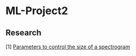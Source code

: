 # ML-Project2

## Research
[1] [Parameters to control the size of a spectrogram](https://stackoverflow.com/questions/51241499/parameters-to-control-the-size-of-a-spectrogram)
